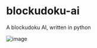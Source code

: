 # blockudoku-ai
A blockudoku AI, written in python

![image](https://user-images.githubusercontent.com/30124354/156945596-ad195011-c248-48c8-b92c-939d9ad592d2.png)
